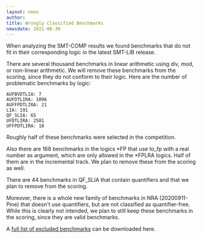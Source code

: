 ```yaml
---
layout: news
author:
title: Wrongly Classified Benchmarks
newsdate: 2021-06-30
---
```


When analyzing the SMT-COMP results we found benchmarks that do not fit in their corresponding logic in the latest SMT-LIB release.

There are several thousand benchmarks in linear arithmetic using div, mod, or non-linear arithmetic.  We will remove these benchmarks from the scoring, since they do not conform to their logic.  Here are the number of problematic benchmarks by logic:

    AUFBVDTLIA: 7
    AUFDTLIRA: 1096
    AUFFPDTLIRA: 21
    LIA: 191
    QF_SLIA: 65
    UFDTLIRA: 2581
    UFFPDTLIRA: 10

Roughly half of these benchmarks were selected in the competition.

Also there are 168 benchmarks in the logics *FP that use to_fp with a real number as argument, which are only allowed in the *FPLRA logics.  Half of them are in the incremental track.  We plan to remove these from the scoring as well.

There are 44 benchmarks in QF_SLIA that contain quantifiers and that we plan to remove from the scoring.

Moreover, there is a whole new family of benchmarks in NRA (20200911-Pine) that doesn't use quantifiers, but are not classified as quantifier-free.  While this is clearly not intended, we plan to still keep these benchmarks in the scoring, since they are valid benchmarks.

A [full list of excluded benchmarks](/2021/excluded_benchmarks/SMT-LIB_excluded.tar.xz) can be downloaded here.
